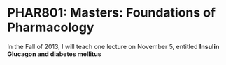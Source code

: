 PHAR801: Masters: Foundations of Pharmacology
===============================================

In the Fall of 2013, I will teach one lecture on November 5, entitled **Insulin Glucagon and diabetes mellitus**

